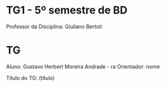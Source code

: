 # TG1 - 5º semestre de BD

 

 

 

Professor da Disciplina: Giuliano Bertoti 

 

 

 

# TG

 

 

 

Aluno: Gustavo Herbert Moreira Andrade - ra
Orientador: nome

 

 

 

Título do TG: (título)

 
